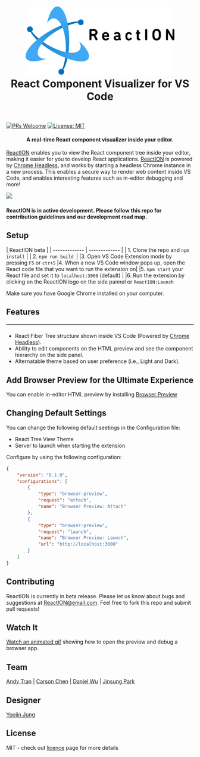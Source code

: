 <h1 align="center">
  <br>
    <img src="https://github.com/jsliapark/ReactION/blob/staging/resources/Text_2.png?raw=true" alt="logo" width="400">
  <br>
  React Component Visualizer for VS Code
  <br>
  <br>
</h1>

[![PRs Welcome](https://img.shields.io/badge/PRs-welcome-brightgreen.svg)](https://github.com/ReactION-js/ReactION/pulls) 
[![License: MIT](https://img.shields.io/badge/License-MIT-yellow.svg)](https://github.com/ReactION-js/ReactION/LICENSE)

<h4 align="center">A real-time React component visualizer inside your editor.</h4>

[ReactION](https://github.com/ReactION-js/ReactION/) enables you to view the React component tree inside your editor, making it easier for you to develop React applications. [ReactION](https://github.com/ReactION-js/ReactION/) is powered by [Chrome Headless](https://developers.google.com/web/updates/2017/04/headless-chrome), and works by starting a headless Chrome instance in a new process. This enables a secure way to render web content inside VS Code, and enables interesting features such as in-editor debugging and more!

![](resources/demo.gif)

#### ReactION is in active development. Please follow this repo for contribution guidelines and our development road map.


## Setup
| ReactION beta |
| ------------- | ------------- |
| 1. Clone the repo and ```npm install``` |
| 2. ```npm run build ```|
|3. Open VS Code Extension mode by pressing ```F5``` or ```ctr+5```
|4. When a new VS Code window pops up, open the React code file that you want to run the extension on|
|5. ```npm start``` your React file and set it to ```localhost:3000``` (default) |
|6. Run the extension by clicking on the ReactION logo on the side pannel or ```ReactION:Launch```


Make sure you have Google Chrome installed on your computer.

## Features <hr>

- React Fiber Tree structure shown inside VS Code (Powered by [Chrome Headless](https://developers.google.com/web/updates/2017/04/headless-chrome)).
- Ability to edit components on the HTML preview and see the component hierarchy on the side panel.
- Alternatable theme based on user preference (i.e., Light and Dark).

## Add Browser Preview for the Ultimate Experience

You can enable in-editor HTML preview by installing [Browser Preview](https://marketplace.visualstudio.com/items?itemName=auchenberg.vscode-browser-preview)

## Changing Default Settings

You can change the following default seetings in the Configuration file:
- React Tree View Theme
- Server to launch when starting the extension

Configure by using the following configuration:

```json
{
    "version": "0.1.0",
    "configurations": [
        {
            "type": "browser-preview",
            "request": "attach",
            "name": "Browser Preview: Attach"
        },
        {
            "type": "browser-preview",
            "request": "launch",
            "name": "Browser Preview: Launch",
            "url": "http://localhost:3000"
        }
    ]
}
```

## Contributing 

ReactION is currently in beta release. Please let us know about bugs and suggestions at ReactION@email.com.  Feel free to fork this repo and submit pull requests! 

## Watch It

[Watch an animated gif](docs/DEBUGGING.md) showing how to open the preview and debug a browser app.

## Team
[Andy Tran](http://github.com/andyxtran) |
[Carson Chen](http://github.com/CarsonCYChen) |
[Daniel Wu](http://github.com/wdanni) |
[Jinsung Park](http://github.com/jsliapark) 

## Designer
[Yoojin Jung](https://github.com/jsliapark/ReactION/blob/staging/resources/Text_2.png)

## License
MIT - check out [licence](https://github.com/ReactION-js/ReactION/LICENSE) page for more details

